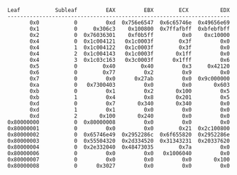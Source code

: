     Leaf           Subleaf         EAX         EBX        ECX          EDX
    ----------------------------------------------------------------------
           0x0           0         0xd  0x756e6547  0x6c65746e  0x49656e69
           0x1           0     0x306c3    0x100800  0x7ffafbff  0xbfebfbff
           0x2           0  0x76036301    0xf0b5ff         0x0    0xc10000
           0x4           0  0x1c004121   0x1c0003f        0x3f         0x0
           0x4           1  0x1c004122   0x1c0003f        0x3f         0x0
           0x4           2  0x1c004143   0x1c0003f       0x1ff         0x0
           0x4           3  0x1c03c163   0x3c0003f      0x1fff         0x6
           0x5           0        0x40        0x40         0x3     0x42120
           0x6           0        0x77         0x2         0x9         0x0
           0x7           0         0x0      0x27ab         0x0  0x9c000000
           0xa           0   0x7300403         0x0         0x0       0x603
           0xb           0         0x1         0x2       0x100         0x5
           0xb           1         0x4         0x8       0x201         0x5
           0xd           0         0x7       0x340       0x340         0x0
           0xd           1         0x1         0x0         0x0         0x0
           0xd           2       0x100       0x240         0x0         0x0
    0x80000000           0  0x80000008         0x0         0x0         0x0
    0x80000001           0         0x0         0x0        0x21  0x2c100800
    0x80000002           0  0x65746e49  0x2952286c  0x6f655820  0x2952286e
    0x80000003           0  0x55504320  0x2d334520  0x31343231  0x20337620
    0x80000004           0  0x2e332040  0x48473035        0x7a         0x0
    0x80000006           0         0x0         0x0   0x1006040         0x0
    0x80000007           0         0x0         0x0         0x0       0x100
    0x80000008           0      0x3027         0x0         0x0         0x0
